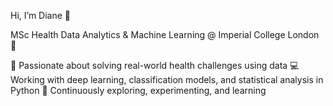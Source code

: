 Hi, I’m Diane 👋

MSc Health Data Analytics & Machine Learning @ Imperial College London 🎀

🔬 Passionate about solving real-world health challenges using data
💻 Working with deep learning, classification models, and statistical analysis in Python
🌱 Continuously exploring, experimenting, and learning
